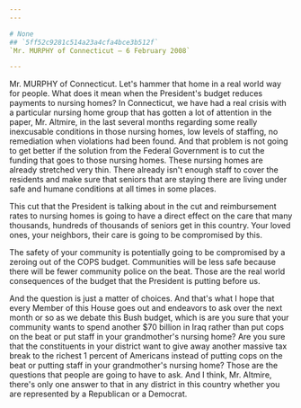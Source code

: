 ```yaml
---
---

# None
## `5ff52c9281c514a23a4cfa4bce3b512f`
`Mr. MURPHY of Connecticut — 6 February 2008`

---
```



Mr. MURPHY of Connecticut. Let's hammer that home in a real world way 
for people. What does it mean when the President's budget reduces 
payments to nursing homes? In Connecticut, we have had a real crisis 
with a particular nursing home group that has gotten a lot of attention 
in the paper, Mr. Altmire, in the last several months regarding some 
really inexcusable conditions in those nursing homes, low levels of 
staffing, no remediation when violations had been found. And that 
problem is not going to get better if the solution from the Federal 
Government is to cut the funding that goes to those nursing homes. 
These nursing homes are already stretched very thin. There already 
isn't enough staff to cover the residents and make sure that seniors 
that are staying there are living under safe and humane conditions at 
all times in some places.

This cut that the President is talking about in the cut and 
reimbursement rates to nursing homes is going to have a direct effect 
on the care that many thousands, hundreds of thousands of seniors get 
in this country. Your loved ones, your neighbors, their care is going 
to be compromised by this.

The safety of your community is potentially going to be compromised 
by a zeroing out of the COPS budget. Communities will be less safe 
because there will be fewer community police on the beat. Those are the 
real world consequences of the budget that the President is putting 
before us.

And the question is just a matter of choices. And that's what I hope 
that every Member of this House goes out and endeavors to ask over the 
next month or so as we debate this Bush budget, which is are you sure 
that your community wants to spend another $70 billion in Iraq rather 
than put cops on the beat or put staff in your grandmother's nursing 
home? Are you sure that the constituents in your district want to give 
away another massive tax break to the richest 1 percent of Americans 
instead of putting cops on the beat or putting staff in your 
grandmother's nursing home? Those are the questions that people are 
going to have to ask. And I think, Mr. Altmire, there's only one answer 
to that in any district in this country whether you are represented by 
a Republican or a Democrat.